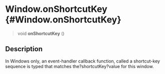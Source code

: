 Window.onShortcutKey {#Window.onShortcutKey}
====================

> void **onShortcutKey** ()

Description
-----------

In Windows only, an event-handler callback function, called a
shortcut-key sequence is typed that matches the?shortcutKey?value for
this window.
